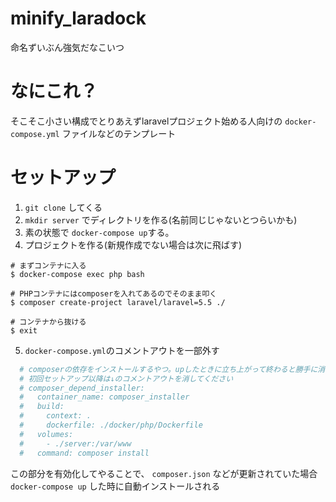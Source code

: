# minify_laradock

命名ずいぶん強気だなこいつ

# なにこれ？
そこそこ小さい構成でとりあえずlaravelプロジェクト始める人向けの `docker-compose.yml` ファイルなどのテンプレート

# セットアップ

1. `git clone` してくる
2. `mkdir server` でディレクトリを作る(名前同じじゃないとつらいかも)
3. 素の状態で `docker-compose up`する。
4. プロジェクトを作る(新規作成でない場合は次に飛ばす)

```
# まずコンテナに入る
$ docker-compose exec php bash

# PHPコンテナにはcomposerを入れてあるのでそのまま叩く
$ composer create-project laravel/laravel=5.5 ./

# コンテナから抜ける
$ exit
```

5. `docker-compose.yml`のコメントアウトを一部外す

```docker-compose.yml
  # composerの依存をインストールするやつ。upしたときに立ち上がって終わると勝手に消える
  # 初回セットアップ以降は↓のコメントアウトを消してください
  # composer_depend_installer:
  #   container_name: composer_installer
  #   build:
  #     context: .
  #     dockerfile: ./docker/php/Dockerfile
  #   volumes:
  #     - ./server:/var/www
  #   command: composer install
```

この部分を有効化してやることで、 `composer.json` などが更新されていた場合 `docker-compose up` した時に自動インストールされる
